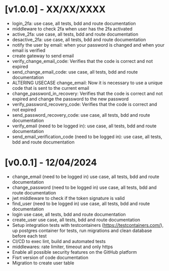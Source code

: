 # [v1.0.0] - XX/XX/XXXX

- login_2fa: use case, all tests, bdd and route documentation
- middleware to check 2fa when user has the 2fa activated
- active_2fa: use case, all tests, bdd and route documentation
- desactive_2fa: use case, all tests, bdd and route documentation
- notify the user by email: when your password is changed and when your email is verified
- create gateway to send email
- verify_change_email_code: Verifies that the code is correct and not expired
- send_change_email_code: use case, all tests, bdd and route documentation
- ALTERING USECASE change_email: Now it is necessary to use a unique code that is sent to the current email
- change_password_in_recovery: Verifies that the code is correct and not expired and change the password to the new password
- verify_password_recovery_code: Verifies that the code is correct and not expired
- send_password_recovery_code: use case, all tests, bdd and route documentation
- verify_email (need to be logged in): use case, all tests, bdd and route documentation
- send_email_verification_code (need to be logged in): use case, all tests, bdd and route documentation

# [v0.0.1] - 12/04/2024

- change_email (need to be logged in) use case, all tests, bdd and route documentation
- change_password (need to be logged in) use case, all tests, bdd and route documentation
- jwt middleware to check if the token signature is valid
- find_user (need to be logged in) use case, all tests, bdd and route documentation
- login use case, all tests, bdd and route documentation
- create_user use case, all tests, bdd and route documentation
- Setup integration tests with testcontainers (https://testcontainers.com/), up postgres container for tests, run migrations and clean database before each test
- CI/CD to exec lint, build and automated tests
- middlewares: rate limiter, timeout and only https
- Enable all possible security features on the GitHub platform
- Fisrt version of code documentation
- Migration to create user table
